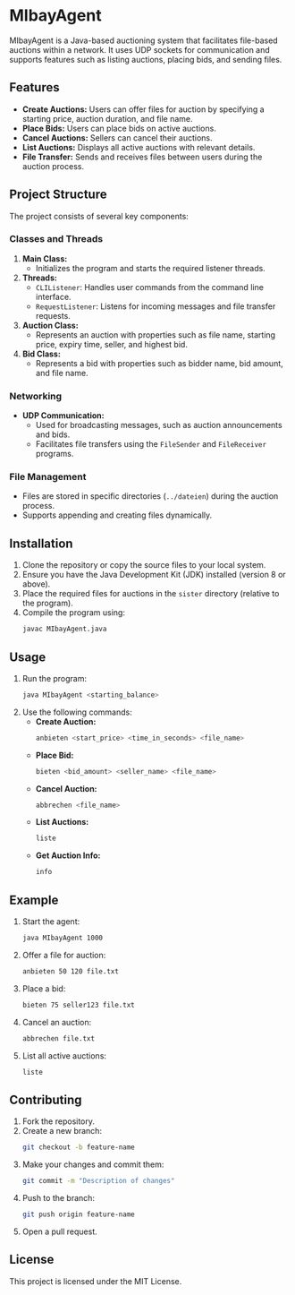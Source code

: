# MIbayAgent

MIbayAgent is a Java-based auctioning system that facilitates file-based auctions within a network. It uses UDP sockets for communication and supports features such as listing auctions, placing bids, and sending files.

## Features
- **Create Auctions:** Users can offer files for auction by specifying a starting price, auction duration, and file name.
- **Place Bids:** Users can place bids on active auctions.
- **Cancel Auctions:** Sellers can cancel their auctions.
- **List Auctions:** Displays all active auctions with relevant details.
- **File Transfer:** Sends and receives files between users during the auction process.

## Project Structure
The project consists of several key components:

### Classes and Threads
1. **Main Class:**
   - Initializes the program and starts the required listener threads.
2. **Threads:**
   - `CLIListener`: Handles user commands from the command line interface.
   - `RequestListener`: Listens for incoming messages and file transfer requests.
3. **Auction Class:**
   - Represents an auction with properties such as file name, starting price, expiry time, seller, and highest bid.
4. **Bid Class:**
   - Represents a bid with properties such as bidder name, bid amount, and file name.

### Networking
- **UDP Communication:**
  - Used for broadcasting messages, such as auction announcements and bids.
  - Facilitates file transfers using the `FileSender` and `FileReceiver` programs.

### File Management
- Files are stored in specific directories (`../dateien`) during the auction process.
- Supports appending and creating files dynamically.

## Installation
1. Clone the repository or copy the source files to your local system.
2. Ensure you have the Java Development Kit (JDK) installed (version 8 or above).
3. Place the required files for auctions in the `sister` directory (relative to the program).
4. Compile the program using:
   ```bash
   javac MIbayAgent.java
   ```

## Usage
1. Run the program:
   ```bash
   java MIbayAgent <starting_balance>
   ```
2. Use the following commands:
   - **Create Auction:**
     ```bash
     anbieten <start_price> <time_in_seconds> <file_name>
     ```
   - **Place Bid:**
     ```bash
     bieten <bid_amount> <seller_name> <file_name>
     ```
   - **Cancel Auction:**
     ```bash
     abbrechen <file_name>
     ```
   - **List Auctions:**
     ```bash
     liste
     ```
   - **Get Auction Info:**
     ```bash
     info
     ```

## Example
1. Start the agent:
   ```bash
   java MIbayAgent 1000
   ```
2. Offer a file for auction:
   ```bash
   anbieten 50 120 file.txt
   ```
3. Place a bid:
   ```bash
   bieten 75 seller123 file.txt
   ```
4. Cancel an auction:
   ```bash
   abbrechen file.txt
   ```
5. List all active auctions:
   ```bash
   liste
   ```

## Contributing
1. Fork the repository.
2. Create a new branch:
   ```bash
   git checkout -b feature-name
   ```
3. Make your changes and commit them:
   ```bash
   git commit -m "Description of changes"
   ```
4. Push to the branch:
   ```bash
   git push origin feature-name
   ```
5. Open a pull request.

## License
This project is licensed under the MIT License.

